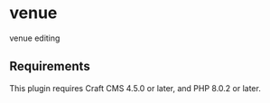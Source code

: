 # venue

venue editing

## Requirements

This plugin requires Craft CMS 4.5.0 or later, and PHP 8.0.2 or later.

